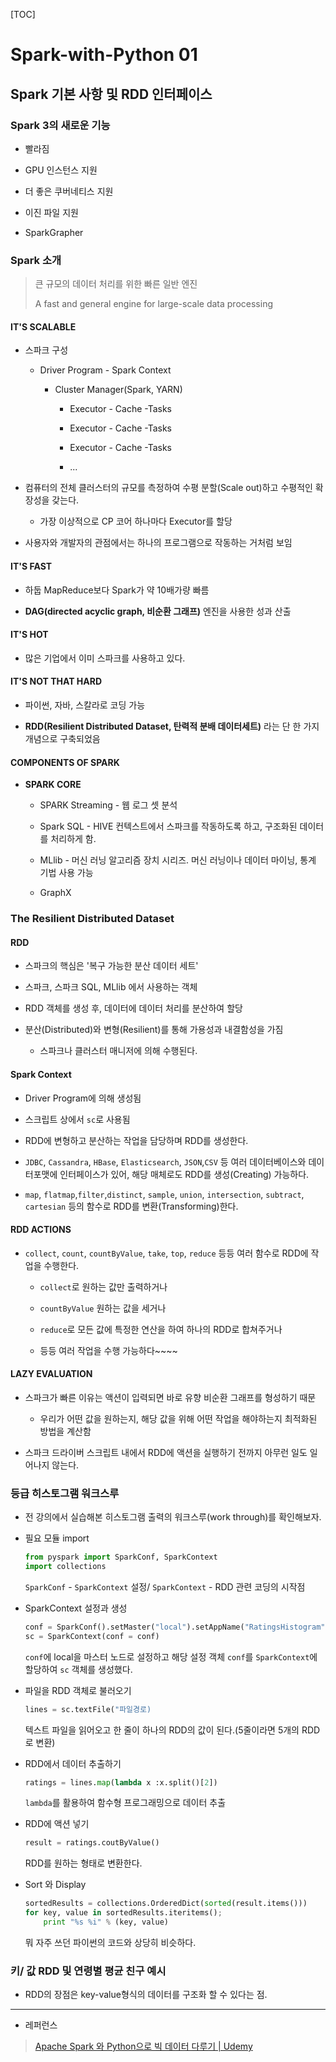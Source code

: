 [TOC]

# Spark-with-Python 01

## Spark 기본 사항 및 RDD 인터페이스

### Spark 3의 새로운 기능

- 빨라짐

- GPU 인스턴스 지원

- 더 좋은 쿠버네티스 지원

- 이진 파일 지원

- SparkGrapher

### Spark 소개

> 큰 규모의 데이터 처리를 위한 빠른 일반 엔진
> 
> A fast and general engine for large-scale data processing

#### IT'S SCALABLE

- 스파크 구성
  
  - Driver Program - Spark Context
    
    - Cluster Manager(Spark, YARN)
      
      - Executor - Cache -Tasks
      
      - Executor - Cache -Tasks
      
      - Executor - Cache -Tasks
      
      - ...

- 컴퓨터의 전체 클러스터의 규모를 측정하여 수평 분할(Scale out)하고 수평적인 확장성을 갖는다.
  
  - 가장 이상적으로 CP 코어 하나마다 Executor를 할당

- 사용자와 개발자의 관점에서는 하나의 프로그램으로 작동하는 거처럼 보임

#### IT'S FAST

- 하둡 MapReduce보다 Spark가 약 10배가량 빠름

- **DAG(directed acyclic graph, 비순환 그래프)** 엔진을 사용한 성과 산출

#### IT'S HOT

- 많은 기업에서 이미 스파크를 사용하고 있다.

#### IT'S NOT THAT HARD

- 파이썬, 자바, 스칼라로 코딩 가능

- **RDD(Resilient Distributed Dataset, 탄력적 분배 데이터세트)** 라는 단 한 가지 개념으로 구축되었음

#### COMPONENTS OF SPARK

- **SPARK CORE**
  
  - SPARK Streaming - 웹 로그 셋 분석
  
  - Spark SQL - HIVE 컨텍스트에서 스파크를 작동하도록 하고, 구조화된 데이터를 처리하게 함.
  
  - MLlib - 머신 러닝 알고리즘 장치 시리즈. 머신 러닝이나 데이터 마이닝, 통계 기법 사용 가능
  
  - GraphX

### The Resilient Distributed Dataset

#### RDD

- 스파크의 핵심은 '복구 가능한 분산 데이터 세트'

- 스파크, 스파크 SQL, MLlib 에서 사용하는 객체

- RDD 객체를 생성 후, 데이터에 데이터 처리를 분산하여 할당

- 분산(Distributed)와 변형(Resilient)를 통해 가용성과 내결함성을 가짐
  
  - 스파크나 클러스터 매니저에 의해 수행된다.

#### Spark Context

- Driver Program에 의해 생성됨

- 스크립트 상에서 `sc`로 사용됨

- RDD에 변형하고 분산하는 작업을 담당하며 RDD를 생성한다.

- `JDBC`, `Cassandra`, `HBase`, `Elasticsearch`, `JSON`,`CSV` 등 여러 데이터베이스와 데이터포맷에 인터페이스가 있어, 해당 매체로도 RDD를 생성(Creating) 가능하다.

- `map`, `flatmap`,`filter`,`distinct`, `sample`, `union`, `intersection`, `subtract`, `cartesian` 등의 함수로 RDD를 변환(Transforming)한다.

#### RDD ACTIONS

- `collect`, `count`, `countByValue`, `take`, `top`, `reduce` 등등 여러 함수로 RDD에 작업을 수행한다.
  
  - `collect`로 원하는 값만 출력하거나
  
  - `countByValue` 원하는 값을 세거나
  
  - `reduce`로 모든 값에 특정한 연산을 하여 하나의 RDD로 합쳐주거나
  
  - 등등 여러 작업을 수행 가능하다~~~~

#### LAZY EVALUATION

- 스파크가 빠른 이유는 액션이 입력되면 바로 유향 비순환 그래프를 형성하기 때문
  
  - 우리가 어떤 값을 원하는지, 해당 값을 위해 어떤 작업을 해야하는지 최적화된 방법을 계산함

- 스파크 드라이버 스크립트 내에서 RDD에 액션을 실행하기 전까지 아무런 일도 일어나지 않는다.

### 등급 히스토그램 워크스루

- 전 강의에서 실습해본 히스토그램 출력의 워크스루(work through)를 확인해보자.

- 필요 모듈 import 
  
  ```python
  from pyspark import SparkConf, SparkContext
  import collections
  ```
  
  `SparkConf` - `SparkContext` 설정/ `SparkContext` - RDD 관련 코딩의 시작점

- SparkContext 설정과 생성
  
  ```python
  conf = SparkConf().setMaster("local").setAppName("RatingsHistogram")
  sc = SparkContext(conf = conf)
  ```
  
  `conf`에 local을 마스터 노드로 설정하고 해당 설정 객체 `conf`를 `SparkContext`에 할당하여 `sc` 객체를 생성했다.

- 파일을 RDD 객체로 불러오기
  
  ```python
  lines = sc.textFile("파일경로)
  ```
  
  텍스트 파일을 읽어오고 한 줄이 하나의 RDD의 값이 된다.(5줄이라면 5개의 RDD로 변환)

- RDD에서 데이터 추출하기
  
  ```python
  ratings = lines.map(lambda x :x.split()[2])
  ```
  
  `lambda`를 활용하여 함수형 프로그래밍으로 데이터 추출

- RDD에 액션 넣기
  
  ```python
  result = ratings.coutByValue()
  ```
  
  RDD를 원하는 형태로 변환한다.

- Sort 와 Display
  
  ```python
  sortedResults = collections.OrderedDict(sorted(result.items()))
  for key, value in sortedResults.iteritems();
      print "%s %i" % (key, value)
  ```
  
  뭐 자주 쓰던 파이썬의 코드와 상당히 비슷하다.

### 키/ 값 RDD 및 연령별 평균 친구 예시

- RDD의 장점은 key-value형식의 데이터를 구조화 할 수 있다는 점.

--- 

- 레퍼런스

> [Apache Spark 와 Python으로 빅 데이터 다루기 | Udemy](https://www.udemy.com/course/best-apache-spark-python/)

